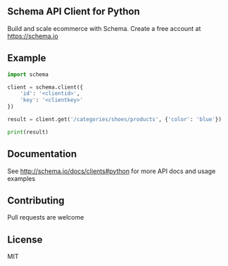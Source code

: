 ## Schema API Client for Python

Build and scale ecommerce with Schema. Create a free account at https://schema.io

## Example

```python
import schema

client = schema.client({
    'id': '<clientid>',
    'key': '<clientkey>'
})

result = client.get('/categories/shoes/products', {'color': 'blue'})

print(result)
```

## Documentation

See <http://schema.io/docs/clients#python> for more API docs and usage examples

## Contributing

Pull requests are welcome

## License

MIT
